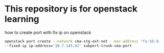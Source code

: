 # This repository is for openstack learning


how to create port with fix ip on openstack 

```bash
openstack port create --network cma-stg-ext-net --mac-address "fa:16:3e:f1:b1:57" \
--fixed-ip ip-address='10.7.145.62' subport-trunk-cma-port
```
